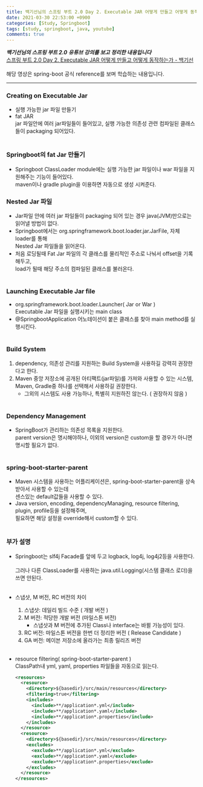 ```yaml
---
title: 백기선님의 스프링 부트 2.0 Day 2. Executable JAR 어떻게 만들고 어떻게 동작하는가
date: 2021-03-30 22:53:00 +0900
categories: [Study, Springboot]
tags: [study, springboot, java, youtube]
comments: true
---
```


***백기선님의 스프링 부트 2.0 유튜브 강의를 보고 정리한 내용입니다***<br>
[스프링 부트 2.0 Day 2. Executable JAR 어떻게 만들고 어떻게 동작하는가 - 백기선](https://www.youtube.com/watch?v=PicKx3lDGLk&list=PLfI752FpVCS8tDT1QEYwcXmkKDz-_6nm3&index=2)
<br>
<br>
해당 영상은 spring-boot 공식 reference를 보며 학습하는 내용입니다.

-----

### Creating on Executable Jar
*   실행 가능한 jar 파일 만들기
*   fat JAR<br>
    jar 파일안에 여러 jar파일들이 들어있고, 실행 가능한 의존성 관련 컴파일된 클래스들이 packaging 되어있다.<br>
    <br>
    
### Springboot의 fat Jar 만들기
*   Springboot ClassLoader module에는 실행 가능한 jar 파일이나 war 파일을 지원해주는 기능이 들어있다.<br>
    maven이나 gradle plugin을 이용하면 자동으로 생성 시켜준다.
    <br>
    
### Nested Jar 파일
*   Jar파일 안에 여러 jar 파일들이 packaging 되어 있는 경우 java(JVM)만으로는 읽어낼 방법이 없다.<br>
*   Springboot에서는 org.springframework.boot.loader.jar.JarFile, 자체 loader를 통해<br>
    Nested Jar 파일들을 읽어온다.<br>
*   처음 로딩될때 Fat Jar 파일의 각 클래스를 물리적인 주소로 나눠서 offset을 기록해두고,<br>
    load가 될때 해당 주소의 컴파일된 클래스를 불러온다.<br>
    <br>
    
### Launching Executable Jar file
*   org.springframework.boot.loader.Launcher( Jar or War )<br>
    Executable Jar 파일을 실행시키는 main class<br>
*   @SpringbootApplication 어노테이션이 붙은 클래스를 찾아 main method를 실행시킨다.<br>
    <br>
    
### Build System
1.  dependency, 의존성 관리를 지원하는 Build System을 사용하길 강력히 권장한다고 한다.<br>
2.  Maven 중앙 저장소에 공개된 아티팩트(jar파일)를 가져와 사용할 수 있는 시스템,<br>
    Maven, Gradle중 하나를 선택해서 사용하길 권장한다.<br>
    * 그외의 시스템도 사용 가능하나, 특별히 지원하진 않는다. ( 권장하지 않음 )<br>
    <br>

### Dependency Management
*   SpringBoot가 관리하는 의존성 목록을 지원한다.<br>
    parent version은 명시해야하나, 이외의 version은 custom을 할 경우가 아니면 명시할 필요가 없다.<br>
    <br>
    
### spring-boot-starter-parent
*   Maven 시스템을 사용하는 어플리케이션은, spring-boot-starter-parent을 상속받아서 사용할 수 있는데<br>
    센스있는 default값들을 사용할 수 있다.<br>
*   Java version, encoding, dependencyManaging, resource filtering, plugin, profile등을 설정해주며,<br>
    필요하면 해당 설정을 override해서 custom할 수 있다.<br>
    <br>
    
### 부가 설명
*   Springboot는 slf4j Facade를 앞에 두고 logback, log4j, log4j2등을 사용한다.<br>  
    그러나 다른 ClassLoader를 사용하는 java.util.Logging(시스템 클래스 로더)을 쓰면 안된다.<br>
    <br>
    
*   스냅샷, M 버전, RC 버전의 차이<br>
    1.  스냅샷:    데일리 빌드 수준 ( 개발 버전 )<br>
    2.  M 버전:   적당한 개발 버전 (마일스톤 버전)<br>
        *   스냅샷과 M 버전에 추가된 Class나 interface는 바뀔 가능성이 있다.<br>
    3.  RC 버전:  마일스톤 버전을 한번 더 정리한 버전 ( Release Candidate )<br>
    4.  GA 버전:  메이븐 저장소에 올라가는 최종 릴리즈 버전<br>
    <br>

*   resource filtering( spring-boot-starter-parent )<br>
    ClassPath내 yml, yaml, properties 파일들을 자동으로 읽는다.<br>
    ```xml
    <resources>
      <resource>
        <directory>${basedir}/src/main/resources</directory>
        <filtering>true</filtering>
        <includes>
          <include>**/application*.yml</include>
          <include>**/application*.yaml</include>
          <include>**/application*.properties</include>
        </includes>
      </resource>
      <resource>
        <directory>${basedir}/src/main/resources</directory>
        <excludes>
          <exclude>**/application*.yml</exclude>
          <exclude>**/application*.yaml</exclude>
          <exclude>**/application*.properties</exclude>
        </excludes>
      </resource>
    </resources>
    ```


